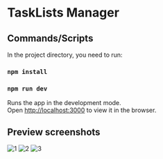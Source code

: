 # TaskLists Manager

## Commands/Scripts

In the project directory, you need to run:

### `npm install`
### `npm run dev`

Runs the app in the development mode.\
Open [http://localhost:3000](http://localhost:3000) to view it in the browser.

## Preview screenshots

![1](https://user-images.githubusercontent.com/110627987/204399150-01446001-369a-4199-a69b-024c884830c8.png)
![2](https://user-images.githubusercontent.com/110627987/204399153-ed010d3a-f7f8-4936-a830-1cfa00a0bdb3.png)
![3](https://user-images.githubusercontent.com/110627987/204399155-9c100a18-eb64-4d7f-a43a-ee4f46edcf96.png)
